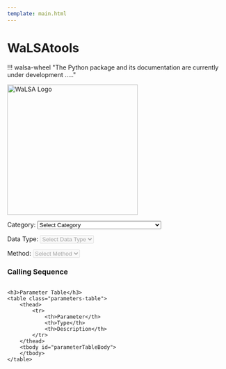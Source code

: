 ```yaml
---
template: main.html
---
```


# WaLSAtools

!!! walsa-wheel "The Python package and its documentation are currently under development ....."


<div class="logo">
    <img src="https://walsa.tools/images/WaLSA_logo.png" alt="WaLSA Logo" style="width: 300px;">
</div>

<!-- Dropdown Menus -->
<label for="category">Category:</label>
<select id="category">
    <option value="">Select Category</option>
    <option value="a">Single Time Series Analysis</option>
    <option value="b">Cross-Correlation Between Two Time Series</option>
</select>

<label for="method">Data Type:</label>
<select id="method" disabled>
    <option value="">Select Data Type</option>
</select>

<label for="analysisType">Method:</label>
<select id="analysisType" disabled>
    <option value="">Select Method</option>
</select>

<label for="subMethod" id="subMethodLabel" style="display:none;">Sub-method:</label>
<select id="subMethod" style="display:none;">
    <option value="">Select Sub-method</option>
    <option value="fft">FFT</option>
    <option value="wavelet">Wavelet</option>
    <option value="lombscargle">Lomb-Scargle</option>
    <option value="welch">Welch</option>
</select>

<div class="output-container" id="outputContainer">
    <h3>Calling Sequence</h3>
    <pre id="callingSequence"></pre>

    <h3>Parameter Table</h3>
    <table class="parameters-table">
        <thead>
            <tr>
                <th>Parameter</th>
                <th>Type</th>
                <th>Description</th>
            </tr>
        </thead>
        <tbody id="parameterTableBody">
        </tbody>
    </table>
</div>

<script>
    const parameters = {
        single_series: {
            fft: {
                returnValues: "power, frequency, significance, amplitude",
                parameters: {
                    signal: { type: "array", description: "The input signal (1D)." },
                    time: { type: "array", description: "The time array corresponding to the signal." },
                    siglevel: { type: "float", description: "Significance level for confidence intervals. Default: 0.95." }
                }
            }
        },
        cross_correlation: {
            wavelet: {
                returnValues: "cross_power, coherence",
                parameters: {
                    data1: { type: "array", description: "First time series signal." },
                    data2: { type: "array", description: "Second time series signal." },
                    time: { type: "array", description: "The time array corresponding to the signals." }
                }
            }
        }
    };

    const categoryDropdown = document.getElementById('category');
    const methodDropdown = document.getElementById('method');
    const analysisTypeDropdown = document.getElementById('analysisType');
    const subMethodDropdown = document.getElementById('subMethod');
    const subMethodLabel = document.getElementById('subMethodLabel');
    const outputContainer = document.getElementById('outputContainer');
    const callingSequence = document.getElementById('callingSequence');
    const parameterTableBody = document.getElementById('parameterTableBody');

    function resetDropdown(dropdown) {
        dropdown.innerHTML = '<option value="">Select ...</option>';
        dropdown.disabled = true;
    }

    function hideOutput() {
        outputContainer.style.display = 'none';
    }

    function clearOutput() {
        callingSequence.textContent = '';
        parameterTableBody.innerHTML = '';
        hideOutput();
    }

    // Event Listener for Category Dropdown
    categoryDropdown.addEventListener('change', () => {
        const category = categoryDropdown.value;
        resetDropdown(methodDropdown);
        resetDropdown(analysisTypeDropdown);
        subMethodDropdown.style.display = 'none';
        subMethodLabel.style.display = 'none';
        clearOutput();

        if (category) {
            methodDropdown.disabled = false;
            if (category === 'a') {
                methodDropdown.innerHTML += `
                    <option value="1">1D Signal</option>
                    <option value="2">3D Datacube</option>`;
            } else if (category === 'b') {
                methodDropdown.innerHTML += `<option value="1">1D Signal</option>`;
            }
        }
    });

    // Event Listener for Method Dropdown
    methodDropdown.addEventListener('change', () => {
        const method = methodDropdown.value;
        resetDropdown(analysisTypeDropdown);
        subMethodDropdown.style.display = 'none';
        subMethodLabel.style.display = 'none';
        clearOutput();

        if (method) {
            analysisTypeDropdown.disabled = false;
            if (categoryDropdown.value === 'a' && method === '1') {
                analysisTypeDropdown.innerHTML += `
                    <option value="fft">FFT</option>
                    <option value="wavelet">Wavelet</option>`;
            } else if (categoryDropdown.value === 'a' && method === '2') {
                analysisTypeDropdown.innerHTML += `
                    <option value="k-omega">k-omega</option>
                    <option value="pod">POD</option>`;
            } else if (categoryDropdown.value === 'b') {
                analysisTypeDropdown.innerHTML += `
                    <option value="wavelet">Wavelet</option>`;
            }
        }
    });

    // Event Listener for Analysis Type Dropdown
    analysisTypeDropdown.addEventListener('change', () => {
        const analysisType = analysisTypeDropdown.value;
        subMethodDropdown.style.display = 'none';
        subMethodLabel.style.display = 'none';
        clearOutput();

        if (analysisType === 'dominant_freq' && categoryDropdown.value === 'a' && methodDropdown.value === '2') {
            subMethodDropdown.style.display = 'inline-block';
            subMethodLabel.style.display = 'inline-block';
        }

        updateOutput();
    });

    // Event Listener for Sub-method Dropdown
    subMethodDropdown.addEventListener('change', updateOutput);

    // Update Output Container
    function updateOutput() {
        const category = categoryDropdown.value;
        const method = methodDropdown.value;
        const analysisType = analysisTypeDropdown.value;
        const subMethod = subMethodDropdown.value;

        if (!category || !method || !analysisType || (subMethodDropdown.style.display === 'inline-block' && !subMethod)) {
            hideOutput();
            return;
        }

        let command = '';
        if (category === 'a' && method === '1') {
            command = `>>> power, frequency = WaLSAtools(signal=INPUT_DATA, method='${analysisType}')`;
        } else if (category === 'b') {
            command = `>>> cross_power = WaLSAtools(data1=INPUT_DATA1, method='${analysisType}')`;
        }

        callingSequence.textContent = command;
        updateParameterTable(analysisType);
        outputContainer.style.display = 'block';
    }

    function updateParameterTable(method) {
        parameterTableBody.innerHTML = '';
        const paramData =
            parameters.single_series[method]?.parameters ||
            parameters.cross_correlation[method]?.parameters;

        if (!paramData) {
            parameterTableBody.innerHTML = `
                <tr>
                    <td colspan="3" style="text-align: center;">No parameters available.</td>
                </tr>`;
            return;
        }

        Object.entries(paramData).forEach(([key, value]) => {
            parameterTableBody.innerHTML += `
                <tr>
                    <td>${key}</td>
                    <td>${value.type}</td>
                    <td>${value.description}</td>
                </tr>`;
        });
    }
</script>